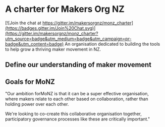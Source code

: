 # A charter for Makers Org NZ

[![Join the chat at https://gitter.im/makersorgnz/monz_charter](https://badges.gitter.im/Join%20Chat.svg)](https://gitter.im/makersorgnz/monz_charter?utm_source=badge&utm_medium=badge&utm_campaign=pr-badge&utm_content=badge)
An organisation dedicated to building the tools to help grow a thriving maker movement in NZ.

## Define our understanding of maker movement

## Goals for MoNZ
"Our ambition forMoNZ is that it can be a super effective organisation, where makers relate to each other based on collaboration, rather than holding power over each other.

We're looking to co-create this collaborative organisation together, participatory governance processes like these are critically important."
